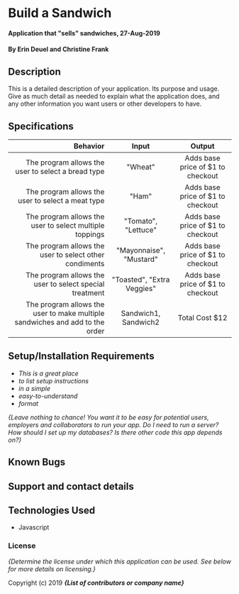 # Build a Sandwich

#### Application that "sells" sandwiches, 27-Aug-2019

#### By Erin Deuel and Christine Frank

## Description

This is a detailed description of your application. Its purpose and usage.  Give as much detail as needed to explain what the application does, and any other information you want users or other developers to have.

## Specifications

| Behavior | Input | Output|
|----------:|:------:|:-------:|
| The program allows the user to select a bread type | "Wheat" | Adds base price of $1 to checkout |
| The program allows the user to select a meat type | "Ham" | Adds base price of $1 to checkout |
| The program allows the user to select multiple toppings | "Tomato", "Lettuce" | Adds base price of $1 to checkout |
| The program allows the user to select other condiments | "Mayonnaise", "Mustard" | Adds base price of $1 to checkout |
| The program allows the user to select special treatment | "Toasted", "Extra Veggies" | Adds base price of $1 to checkout |
| The program allows the user to make multiple sandwiches and add to the order | Sandwich1, Sandwich2 | Total Cost $12 |


## Setup/Installation Requirements

* _This is a great place_
* _to list setup instructions_
* _in a simple_
* _easy-to-understand_
* _format_

_{Leave nothing to chance! You want it to be easy for potential users, employers and collaborators to run your app. Do I need to run a server? How should I set up my databases? Is there other code this app depends on?}_

## Known Bugs


## Support and contact details


## Technologies Used

* Javascript

### License

*{Determine the license under which this application can be used.  See below for more details on licensing.}*

Copyright (c) 2019 **_{List of contributors or company name}_**
